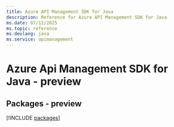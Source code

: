 ```yaml
---
title: Azure API Management SDK for Java
description: Reference for Azure API Management SDK for Java
ms.date: 07/12/2025
ms.topic: reference
ms.devlang: java
ms.service: apimanagement
---
```

# Azure Api Management SDK for Java - preview
## Packages - preview
[!INCLUDE [packages](api-management-index.md)]